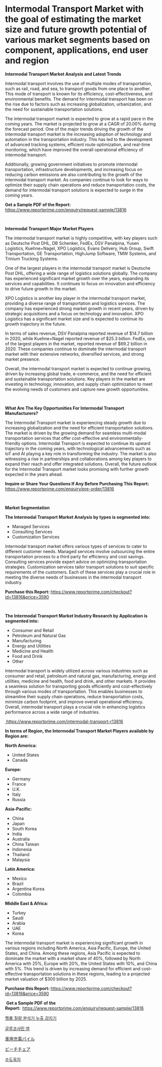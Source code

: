 <p><h1>Intermodal Transport Market with the goal of estimating the market size and future growth potential of various market segments based on component, applications, end user and region</h1></p><p><strong>Intermodal Transport Market Analysis and Latest Trends</strong></p>
<p><p>Intermodal transport involves the use of multiple modes of transportation, such as rail, road, and sea, to transport goods from one place to another. This mode of transport is known for its efficiency, cost-effectiveness, and environmental benefits. The demand for intermodal transport has been on the rise due to factors such as increasing globalization, urbanization, and the need for sustainable transportation solutions.</p><p>The intermodal transport market is expected to grow at a rapid pace in the coming years. The market is projected to grow at a CAGR of 20.00% during the forecast period. One of the major trends driving the growth of the intermodal transport market is the increasing adoption of technology and automation in the transportation industry. This has led to the development of advanced tracking systems, efficient route optimization, and real-time monitoring, which have improved the overall operational efficiency of intermodal transport.</p><p>Additionally, growing government initiatives to promote intermodal transportation, infrastructure developments, and increasing focus on reducing carbon emissions are also contributing to the growth of the intermodal transport market. As companies continue to look for ways to optimize their supply chain operations and reduce transportation costs, the demand for intermodal transport solutions is expected to surge in the coming years.</p></p>
<p><strong>Get a Sample PDF of the Report:&nbsp;</strong> <a href="https://www.reportprime.com/enquiry/request-sample/13816">https://www.reportprime.com/enquiry/request-sample/13816</a></p>
<p>&nbsp;</p>
<p><strong>Intermodal Transport Major Market Players</strong></p>
<p><p>The intermodal transport market is highly competitive, with key players such as Deutsche Post DHL, DB Schenker, FedEx, DSV Panalpina, Yusen Logistics, Kuehne+Nagel, XPO Logistics, Evans Delivery, Hub Group, Swift Transportation, GE Transportation, HighJump Software, TMW Systems, and Trinium Trucking Systems.</p><p>One of the largest players in the intermodal transport market is Deutsche Post DHL, offering a wide range of logistics solutions globally. The company has experienced significant market growth over the years, expanding its services and capabilities. It continues to focus on innovation and efficiency to drive future growth in the market.</p><p>XPO Logistics is another key player in the intermodal transport market, providing a diverse range of transportation and logistics services. The company has experienced strong market growth in recent years, driven by strategic acquisitions and a focus on technology and innovation. XPO Logistics has a significant market size and is expected to continue its growth trajectory in the future.</p><p>In terms of sales revenue, DSV Panalpina reported revenue of $14.7 billion in 2020, while Kuehne+Nagel reported revenue of $25.3 billion. FedEx, one of the largest players in the market, reported revenue of $69.2 billion in 2020. These companies continue to dominate the intermodal transport market with their extensive networks, diversified services, and strong market presence.</p><p>Overall, the intermodal transport market is expected to continue growing, driven by increasing global trade, e-commerce, and the need for efficient and sustainable transportation solutions. Key players in the market are investing in technology, innovation, and supply chain optimization to meet the evolving needs of customers and capture new growth opportunities.</p></p>
<p>&nbsp;</p>
<p><strong>What Are The Key Opportunities For Intermodal Transport Manufacturers?</strong></p>
<p><p>The Intermodal Transport market is experiencing steady growth due to increasing globalization and the need for efficient transportation solutions. The market is driven by the growing demand for seamless multi-modal transportation services that offer cost-effective and environmentally-friendly options. Intermodal Transport is expected to continue its upward trajectory in the coming years, with technological advancements such as IoT and AI playing a key role in transforming the industry. The market is also witnessing a rise in partnerships and collaborations among key players to expand their reach and offer integrated solutions. Overall, the future outlook for the Intermodal Transport market looks promising with further growth expected in the years ahead.</p></p>
<p><strong>Inquire or Share Your Questions If Any Before Purchasing This Report:</strong> <a href="https://www.reportprime.com/enquiry/pre-order/13816">https://www.reportprime.com/enquiry/pre-order/13816</a></p>
<p>&nbsp;</p>
<p><strong>Market Segmentation</strong></p>
<p><strong>The Intermodal Transport Market Analysis by types is segmented into:</strong></p>
<p><ul><li>Managed Services</li><li>Consulting Services</li><li>Customization Services</li></ul></p>
<p><p>Intermodal transport market offers various types of services to cater to different customer needs. Managed services involve outsourcing the entire transportation process to a third party for efficiency and cost savings. Consulting services provide expert advice on optimizing transportation strategies. Customization services tailor transport solutions to suit specific requirements of the customers. Each of these services play a crucial role in meeting the diverse needs of businesses in the intermodal transport industry.</p></p>
<p><strong>Purchase this Report:&nbsp;</strong><a href="https://www.reportprime.com/checkout?id=13816&price=3590">https://www.reportprime.com/checkout?id=13816&price=3590</a></p>
<p>&nbsp;</p>
<p><strong>The Intermodal Transport Market Industry Research by Application is segmented into:</strong></p>
<p><ul><li>Consumer and Retail</li><li>Petroleum and Natural Gas</li><li>Manufacturing</li><li>Energy and Utilities</li><li>Medicine and Health</li><li>Food and Drink</li><li>Other</li></ul></p>
<p><p>Intermodal transport is widely utilized across various industries such as consumer and retail, petroleum and natural gas, manufacturing, energy and utilities, medicine and health, food and drink, and other markets. It provides a seamless solution for transporting goods efficiently and cost-effectively through various modes of transportation. This enables businesses to streamline their supply chain operations, reduce transportation costs, minimize carbon footprint, and improve overall operational efficiency. Overall, intermodal transport plays a crucial role in enhancing logistics performance across a wide range of industries.</p></p>
<p><a href="https://www.reportprime.com/intermodal-transport-r13816">&nbsp;https://www.reportprime.com/intermodal-transport-r13816</a></p>
<p><strong>In terms of Region, the Intermodal Transport Market Players available by Region are:</strong></p>
<p>
    <p> <strong> North America: </strong>
        <ul>
            <li>United States</li>
            <li>Canada</li>
        </ul>
        </p> 
    <p> <strong> Europe: </strong>
        <ul>
            <li>Germany</li>
            <li>France</li>
            <li>U.K.</li>
            <li>Italy</li>
            <li>Russia</li>
        </ul>
        </p> 
    <p> <strong> Asia-Pacific: </strong>
        <ul>
            <li>China</li>
            <li>Japan</li>
            <li>South Korea</li>
            <li>India</li>
            <li>Australia</li>
            <li>China Taiwan</li>
            <li>Indonesia</li>
            <li>Thailand</li>
            <li>Malaysia</li>
        </ul>
        </p> 
    <p> <strong> Latin America: </strong>
        <ul>
            <li>Mexico</li>
            <li>Brazil</li>
            <li>Argentina Korea</li>
            <li>Colombia</li>
        </ul>
        </p> 
    <p> <strong> Middle East & Africa: </strong>
        <ul>
            <li>Turkey</li>
            <li>Saudi</li>
            <li>Arabia</li>
            <li>UAE</li>
            <li>Korea</li>
        </ul>
    </p>
    </p>
<p><p>The intermodal transport market is experiencing significant growth in various regions including North America, Asia Pacific, Europe, the United States, and China. Among these regions, Asia Pacific is expected to dominate the market with a market share of 40%, followed by North America with 25%, Europe with 20%, the United States with 10%, and China with 5%. This trend is driven by increasing demand for efficient and cost-effective transportation solutions in these regions, leading to a projected market valuation of $300 billion by 2025.</p></p>
<p><strong>Purchase this Report: </strong><a href="https://www.reportprime.com/checkout?id=13816&price=3590">https://www.reportprime.com/checkout?id=13816&price=3590</a></p>
<p>&nbsp;<strong>Get a Sample PDF of the Report:&nbsp;&nbsp;</strong><a href="https://www.reportprime.com/enquiry/request-sample/13816">https://www.reportprime.com/enquiry/request-sample/13816</a></p>
<p><strong></strong></p>
<p><p><a href="https://medium.com/@ieremiapadurariu20221/%ED%97%AC%EB%A5%A8-%EC%A7%88%EB%9F%89-%EB%B6%84%EA%B4%91%EA%B8%B0-%EB%88%84%EC%B6%9C-%EA%B0%90%EC%A7%80%EA%B8%B0-%EC%8B%9C%EC%9E%A5%EC%9D%80-%EC%8B%9C%EC%9E%A5-%EC%A0%90%EC%9C%A0%EC%9C%A8-%EC%8B%9C%EC%9E%A5-%EB%8F%99%ED%96%A5-%EB%B0%8F-%EC%8B%9C%EC%9E%A5-%EC%84%B1%EC%9E%A5%EC%97%90-%EB%8C%80%ED%95%9C-%EC%A0%95%EB%B3%B4%EB%A5%BC-%EC%A0%9C%EA%B3%B5%ED%95%A9%EB%8B%88%EB%8B%A4-68d237639edb">헬륨 질량 분석기 누출 감지기</a></p><p><a href="https://github.com/RichardLueilwitz787/Market-Research-Report-List-1/blob/main/212337222832.md">글루코사민 염</a></p><p><a href="https://medium.com/@coraltrout1923/car-charging-pile-market%E3%81%AE%E5%88%86%E6%9E%90-%E3%82%B0%E3%83%AD%E3%83%BC%E3%83%90%E3%83%AB%E7%94%A3%E6%A5%AD%E3%81%AE%E8%A6%8B%E9%80%9A%E3%81%97%E3%81%A8%E4%BA%88%E6%B8%AC-2024%E5%B9%B4%E3%81%8B%E3%82%892031%E5%B9%B4%E3%81%BE%E3%81%A7-55a96dd0ee48">車用充電パイル</a></p><p><a href="https://github.com/JacksonWiza1924/Market-Research-Report-List-1/blob/main/779562624783.md">ビーチチェア</a></p><p><a href="https://medium.com/@avramcornescu20221/%EC%88%98%EB%8F%84%EA%BC%AD%EC%A7%80-%EC%8B%9C%EC%9E%A5-%EC%84%B1%EA%B3%B5%EC%A0%81%EC%9D%B8-%EB%B9%84%EC%A6%88%EB%8B%88%EC%8A%A4-%EC%A0%84%EB%9E%B5%EC%9D%98-%EC%97%B4%EC%87%A0-2031%EB%85%84%EA%B9%8C%EC%A7%80-%EC%98%88%EC%B8%A1-a9bda631040b">수도꼭지</a></p></p>